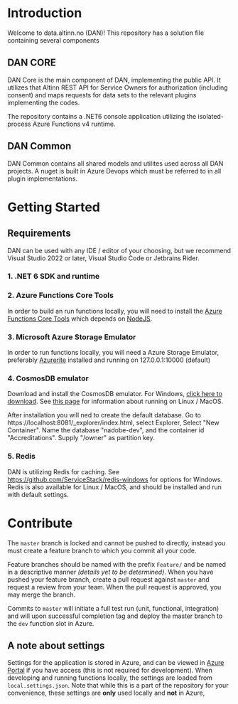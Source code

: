 # Introduction

Welcome to data.altinn.no (DAN)! This repository has a solution file containing several components

## DAN CORE

DAN Core is the main component of DAN, implementing the public API. It utilizes that Altinn REST API for Service Owners for authorization (including consent) and maps requests for data sets to the relevant plugins implementing the codes.

The repository contains a .NET6 console application utilizing the isolated-process Azure Functions v4 runtime.

## DAN Common

DAN Common contains all shared models and utilites used across all DAN projects. A nuget is built in Azure Devops which must be referred to in all plugin implementations. 

# Getting Started

## Requirements

DAN can be used with any IDE / editor of your choosing, but we recommend Visual Studio 2022 or later, Visual Studio Code or Jetbrains Rider.

### 1. .NET 6 SDK and runtime

### 2. Azure Functions Core Tools
In order to build an run functions locally, you will need to install the [Azure Functions Core Tools](https://docs.microsoft.com/en-us/azure/azure-functions/functions-run-local) which depends on [NodeJS](https://docs.npmjs.com/getting-started/installing-node).

### 3. Microsoft Azure Storage Emulator
In order to run functions locally, you will need a Azure Storage Emulator, preferably [Azurerite](https://github.com/Azure/Azurite) installed and running on 127.0.0.1:10000 (default)

### 4. CosmosDB emulator
Download and install the CosmosDB emulator. For Windows, [click here to download](https://aka.ms/cosmosdb-emulator). See [this page](https://docs.microsoft.com/en-us/azure/cosmos-db/linux-emulator?tabs=ssl-netstd21) for information about running on Linux / MacOS.

After installation you will ned to create the default database. Go to https://localhost:8081/_explorer/index.html, select Explorer, Select "New Container". Name the database "nadobe-dev", and the container id "Accreditations". Supply "/owner" as partition key. 

### 5. Redis

DAN is utilizing Redis for caching. See https://github.com/ServiceStack/redis-windows for options for Windows. Redis is also available for Linux / MacOS, and should be installed and run with default settings.

# Contribute

The `master` branch is locked and cannot be pushed to directly, instead you must create a feature branch to which you commit all your code.

Feature branches should be named with the prefix `Feature/` and be named in a descriptive manner *(details yet to be determined)*. When you have pushed your feature branch, create a pull request against `master` and request a review from your team. When the pull request is approved, you may merge the branch.

Commits to `master` will initiate a full test run (unit, functional, integration) and will upon successful completion tag and deploy the master branch to the `dev` function slot in Azure. 

## A note about settings

Settings for the application is stored in Azure, and can be viewed in [Azure Portal](https://portal.azure.com) if you have access (this is not required for development). When developing and running functions locally, the settings are loaded from `local.settings.json`. Note that while this is a part of the repository for your convenience, these settings are **only** used locally and **not** in Azure,
